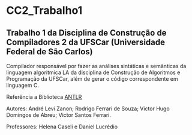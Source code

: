 # CC2_Trabalho1

## Trabalho 1 da Disciplina de Construção de Compiladores 2 da UFSCar (Universidade Federal de São Carlos)

Compilador responsável por fazer as análises sintáticas e semânticas da linguagem algoritmica LA da disciplina de Construção de
Algoritmos e Programação da UFSCar, além de gerar o código correspondente em linguagem C.

Referência a Biblioteca [ANTLR](http://www.antlr.org/)

Autores: André Levi Zanon; Rodrigo Ferrari de Souza; Victor Hugo Domingos de Abreu; Victor Santos Ferrari.

Professores: Helena Caseli e Daniel Lucrédio
